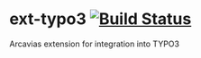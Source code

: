 ext-typo3  [![Build Status](https://travis-ci.org/Arcavias/ext-typo3.png?branch=master)](https://travis-ci.org/Arcavias/ext-typo3)
=========


Arcavias extension for integration into TYPO3
